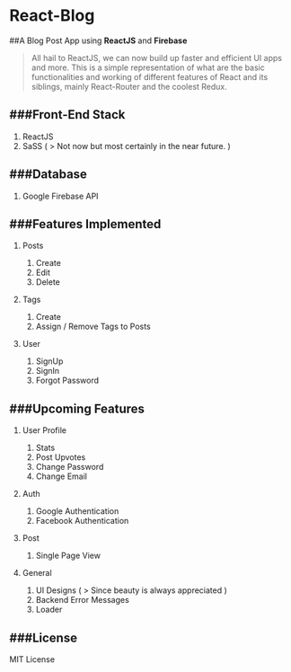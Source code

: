 # React-Blog


##A Blog Post App using **ReactJS** and **Firebase**

> All hail to ReactJS, we can now build up faster and efficient UI apps and more. This is a simple representation of what are the basic functionalities and working of different features of React and its siblings, mainly React-Router and the coolest Redux.


###Front-End Stack
---------------------------

1. ReactJS
2. SaSS ( > Not now but most certainly in the near future. )


###Database
---------------------------

1. Google Firebase API


###Features Implemented
---------------------------

1. Posts

	1. Create
	2. Edit 
	3. Delete

2. Tags
	
	1. Create
	2. Assign / Remove Tags to Posts

3. User
	
	1. SignUp
	2. SignIn
	3. Forgot Password


###Upcoming Features
---------------------------

1. User Profile
	
	1. Stats
	2. Post Upvotes
	3. Change Password
	4. Change Email

2. Auth
	
	1. Google Authentication
	2. Facebook Authentication

3. Post
	
	1. Single Page View

4. General

	1. UI Designs ( > Since beauty is always appreciated )
	2. Backend Error Messages
	3. Loader


###License
---------------------------

MIT License
